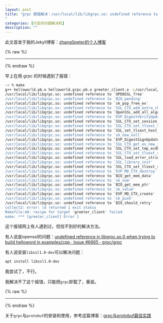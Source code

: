 ```yaml
---
layout: post
title: "grpc 报错解决：/usr/local/lib/libgrpc.so: undefined reference to `OPENSSL_free'
"
categories: [行走的问题解决机]
description: ""
---
```


此文首发于我的Jekyll博客：[zhang0peter的个人博客](https://zhang0peter.com)         

{% raw %}
***          
{% endraw %}

早上在用 grpc 的时候遇到了报错：

```sh
-> % make                         
g++ helloworld.pb.o helloworld.grpc.pb.o greeter_client.o -L/usr/local/lib `pkg-config --libs protobuf grpc++` -pthread -Wl,--no-as-needed -lgrpc++_reflection -Wl,--as-needed -ldl -o greeter_client
/usr/local/lib/libgrpc.so: undefined reference to `OPENSSL_free'
/usr/local/lib/libgrpc.so: undefined reference to `BIO_pending'
/usr/local/lib/libgrpc.so: undefined reference to `sk_pop_free_ex'
/usr/local/lib/libgrpc.so: undefined reference to `SSL_CTX_add_extra_chain_cert'
/usr/local/lib/libgrpc.so: undefined reference to `OpenSSL_add_all_algorithms'
/usr/local/lib/libgrpc.so: undefined reference to `EVP_DigestVerifyUpdate'
/usr/local/lib/libgrpc.so: undefined reference to `SSL_CTX_set_session_cache_mode'
/usr/local/lib/libgrpc.so: undefined reference to `SSL_CTX_set_tlsext_ticket_keys'
/usr/local/lib/libgrpc.so: undefined reference to `SSL_set_tlsext_host_name'
/usr/local/lib/libgrpc.so: undefined reference to `sk_new_null'
/usr/local/lib/libgrpc.so: undefined reference to `EVP_DigestSignUpdate'
/usr/local/lib/libgrpc.so: undefined reference to `SSL_CTX_get_ex_new_index'
/usr/local/lib/libgrpc.so: undefined reference to `SSL_CTX_set_tmp_ecdh'
/usr/local/lib/libgrpc.so: undefined reference to `SSL_CTX_set_tlsext_servername_arg'
/usr/local/lib/libgrpc.so: undefined reference to `SSL_load_error_strings'
/usr/local/lib/libgrpc.so: undefined reference to `SSL_library_init'
/usr/local/lib/libgrpc.so: undefined reference to `SSL_CTX_set_tlsext_servername_callback'
/usr/local/lib/libgrpc.so: undefined reference to `EVP_MD_CTX_destroy'
/usr/local/lib/libgrpc.so: undefined reference to `BIO_get_mem_data'
/usr/local/lib/libgrpc.so: undefined reference to `sk_num'
/usr/local/lib/libgrpc.so: undefined reference to `BIO_get_mem_ptr'
/usr/local/lib/libgrpc.so: undefined reference to `sk_value'
/usr/local/lib/libgrpc.so: undefined reference to `EVP_MD_CTX_create'
/usr/local/lib/libgrpc.so: undefined reference to `sk_push'
/usr/local/lib/libgrpc.so: undefined reference to `BIO_should_retry'
collect2: error: ld returned 1 exit status
Makefile:44: recipe for target 'greeter_client' failed
make: *** [greeter_client] Error 1
```

这个报错网上有人遇到过，但找不到好的解决方法。

有人说是openssl的问题：[undefined reference in libgrpc.so.0 when trying to build helloword in examples/cpp · Issue #6665 · grpc/grpc](https://github.com/grpc/grpc/issues/6665)

有人说安装`libssl1.0-dev`可以解决问题：
```sh
apt install libssl1.0-dev
```
我尝试了，不行。

我解决不了这个报错，只能把`grpc`卸载了，重装。


{% raw %}
***          
{% endraw %}

关于`grpc`与`protobuf`的安装和使用，参考这篇博客：[grpc与protobuf最佳实践](http://zhang0peter.com/grpc-and-protobuf/)
